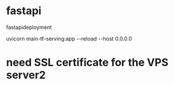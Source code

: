 # fastapi
fastapideployment

uvicorn main-tf-serving:app --reload --host 0.0.0.0

# need SSL certificate for the  VPS server2